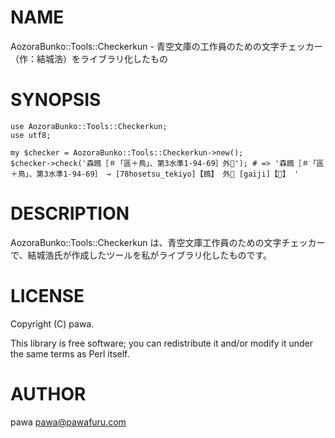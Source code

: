 # NAME

AozoraBunko::Tools::Checkerkun - 青空文庫の工作員のための文字チェッカー（作：結城浩）をライブラリ化したもの

# SYNOPSIS

    use AozoraBunko::Tools::Checkerkun;
    use utf8;

    my $checker = AozoraBunko::Tools::Checkerkun->new();
    $checker->check('森鴎［＃「區＋鳥」、第3水準1-94-69］外💓'); # => '森鴎［＃「區＋鳥」、第3水準1-94-69］ → [78hosetsu_tekiyo]【鴎】 外💓 [gaiji]【💓】 '

# DESCRIPTION

AozoraBunko::Tools::Checkerkun は、青空文庫工作員のための文字チェッカーで、結城浩氏が作成したツールを私がライブラリ化したものです。

# LICENSE

Copyright (C) pawa.

This library is free software; you can redistribute it and/or modify
it under the same terms as Perl itself.

# AUTHOR

pawa <pawa@pawafuru.com>
